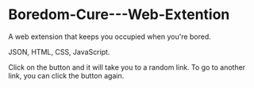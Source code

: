 # Boredom-Cure---Web-Extention
A web extension that keeps you occupied when you're bored. 


JSON, HTML, CSS, JavaScript.

Click on the button and it will take you to a random link. To go to another link, you can click the button again. 
